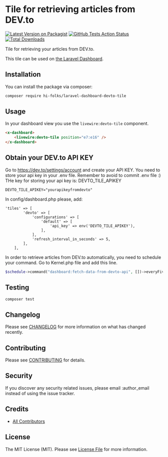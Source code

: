 # Tile for retrieving articles from DEV.to

[![Latest Version on Packagist](https://img.shields.io/packagist/v/hi-folks/laravel-dashboard-devto-tile.svg?style=flat-square)](https://packagist.org/packages/hi-folks/laravel-dashboard-devto-tile)
[![GitHub Tests Action Status](https://img.shields.io/github/workflow/status/hi-folks/laravel-dashboard-devto-tile/run-tests?label=tests)](https://github.com/hi-folks/laravel-dashboard-devto-tile/actions?query=workflow%3Arun-tests+branch%3Amaster)
[![Total Downloads](https://img.shields.io/packagist/dt/hi-folks/laravel-dashboard-devto-tile.svg?style=flat-square)](https://packagist.org/packages/hi-folks/laravel-dashboard-devto-tile)

Tile for retrieving your articles from DEV.to.

This tile can be used on [the Laravel Dashboard](https://docs.spatie.be/laravel-dashboard).


## Installation

You can install the package via composer:

```bash
composer require hi-folks/laravel-dashboard-devto-tile
```

## Usage

In your dashboard view you use the `livewire:devto-tile` component.

```html
<x-dashboard>
    <livewire:devto-tile position="e7:e16" />
</x-dashboard>
```

## Obtain your DEV.to API KEY

Go to https://dev.to/settings/account and create your API KEY.
You need to store your api key in your .env file.
Remember to avoid to commit .env file :)
THe key for storing your api key is: DEVTO_TILE_APIKEY

```
DEVTO_TILE_APIKEY="yourapikeyfromdevto"
```

In config/dashboard.php please, add:
```
'tiles' => [
        'devto' => [
            'configurations' => [
                'default' => [
                    'api_key' => env('DEVTO_TILE_APIKEY'),
                ],
            ],
            'refresh_interval_in_seconds' => 5,
        ],
    ],
```

In order to retrieve articles from DEV.to automatically, you need to schedule your command.
Go to Kernel.php file and add this line.

```php
$schedule->command("dashboard:fetch-data-from-devto-api", [])->everyFiveMinutes();
```


## Testing

``` bash
composer test
```

## Changelog

Please see [CHANGELOG](CHANGELOG.md) for more information on what has changed recently.

## Contributing

Please see [CONTRIBUTING](CONTRIBUTING.md) for details.

## Security

If you discover any security related issues, please email :author_email instead of using the issue tracker.

## Credits

- [All Contributors](../../contributors)

## License

The MIT License (MIT). Please see [License File](LICENSE.md) for more information.
